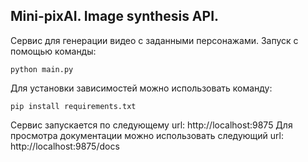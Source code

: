## Mini-pixAI. Image synthesis API.
Сервис для генерации видео с заданными персонажами. Запуск с помощью команды:
~~~ 
python main.py
~~~
Для установки зависимостей можно использовать команду:
~~~ 
pip install requirements.txt
~~~ 
Сервис запускается по следующему url: http://localhost:9875
Для просмотра документации можно использовать следующий url: http://localhost:9875/docs
